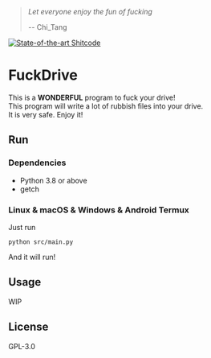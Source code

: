 > *Let everyone enjoy the fun of fucking*
> 
> -- Chi_Tang

[![State-of-the-art Shitcode](https://img.shields.io/static/v1?label=State-of-the-art&message=Shitcode&color=7B5804)](https://github.com/trekhleb/state-of-the-art-shitcode)

# FuckDrive
This is a **WONDERFUL** program to fuck your drive!    
This program will write a lot of rubbish files into your drive.  
It is very safe. Enjoy it!

## Run
### Dependencies
- Python 3.8 or above
- getch

### Linux & macOS & Windows & Android Termux
Just run

```shell
python src/main.py
```

And it will run!

## Usage
WIP

## License
GPL-3.0
